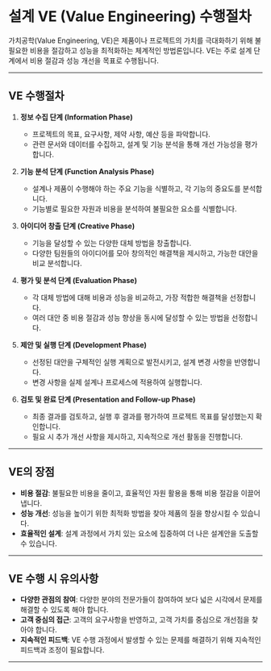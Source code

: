 # 설계 VE (Value Engineering) 수행절차

가치공학(Value Engineering, VE)은 제품이나 프로젝트의 가치를 극대화하기 위해 불필요한 비용을 절감하고 성능을 최적화하는 체계적인 방법론입니다. VE는 주로 설계 단계에서 비용 절감과 성능 개선을 목표로 수행됩니다.

---

## VE 수행절차

1. **정보 수집 단계 (Information Phase)**
   - 프로젝트의 목표, 요구사항, 제약 사항, 예산 등을 파악합니다.
   - 관련 문서와 데이터를 수집하고, 설계 및 기능 분석을 통해 개선 가능성을 평가합니다.

2. **기능 분석 단계 (Function Analysis Phase)**
   - 설계나 제품이 수행해야 하는 주요 기능을 식별하고, 각 기능의 중요도를 분석합니다.
   - 기능별로 필요한 자원과 비용을 분석하여 불필요한 요소를 식별합니다.

3. **아이디어 창출 단계 (Creative Phase)**
   - 기능을 달성할 수 있는 다양한 대체 방법을 창출합니다.
   - 다양한 팀원들의 아이디어를 모아 창의적인 해결책을 제시하고, 가능한 대안을 비교 분석합니다.

4. **평가 및 분석 단계 (Evaluation Phase)**
   - 각 대체 방법에 대해 비용과 성능을 비교하고, 가장 적합한 해결책을 선정합니다.
   - 여러 대안 중 비용 절감과 성능 향상을 동시에 달성할 수 있는 방법을 선정합니다.

5. **제안 및 실행 단계 (Development Phase)**
   - 선정된 대안을 구체적인 실행 계획으로 발전시키고, 설계 변경 사항을 반영합니다.
   - 변경 사항을 실제 설계나 프로세스에 적용하여 실행합니다.

6. **검토 및 완료 단계 (Presentation and Follow-up Phase)**
   - 최종 결과를 검토하고, 실행 후 결과를 평가하여 프로젝트 목표를 달성했는지 확인합니다.
   - 필요 시 추가 개선 사항을 제시하고, 지속적으로 개선 활동을 진행합니다.

---

## VE의 장점

- **비용 절감**: 불필요한 비용을 줄이고, 효율적인 자원 활용을 통해 비용 절감을 이끌어냅니다.
- **성능 개선**: 성능을 높이기 위한 최적화 방법을 찾아 제품의 질을 향상시킬 수 있습니다.
- **효율적인 설계**: 설계 과정에서 가치 있는 요소에 집중하여 더 나은 설계안을 도출할 수 있습니다.

---

## VE 수행 시 유의사항

- **다양한 관점의 참여**: 다양한 분야의 전문가들이 참여하여 보다 넓은 시각에서 문제를 해결할 수 있도록 해야 합니다.
- **고객 중심의 접근**: 고객의 요구사항을 반영하고, 고객 가치를 중심으로 개선점을 찾아야 합니다.
- **지속적인 피드백**: VE 수행 과정에서 발생할 수 있는 문제를 해결하기 위해 지속적인 피드백과 조정이 필요합니다.

---
